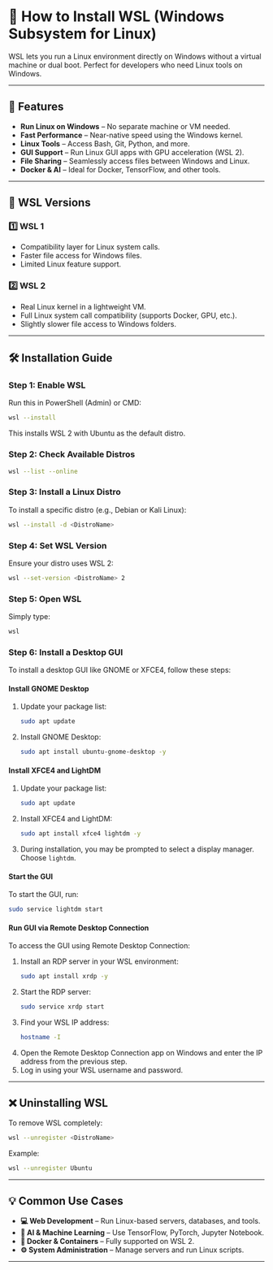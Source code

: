# 🚀 How to Install WSL (Windows Subsystem for Linux)

WSL lets you run a Linux environment directly on Windows without a virtual machine or dual boot. Perfect for developers who need Linux tools on Windows.

---

## 🌟 Features
- **Run Linux on Windows** – No separate machine or VM needed.
- **Fast Performance** – Near-native speed using the Windows kernel.
- **Linux Tools** – Access Bash, Git, Python, and more.
- **GUI Support** – Run Linux GUI apps with GPU acceleration (WSL 2).
- **File Sharing** – Seamlessly access files between Windows and Linux.
- **Docker & AI** – Ideal for Docker, TensorFlow, and other tools.

---

## 🔢 WSL Versions
### 1️⃣ WSL 1
- Compatibility layer for Linux system calls.
- Faster file access for Windows files.
- Limited Linux feature support.

### 2️⃣ WSL 2
- Real Linux kernel in a lightweight VM.
- Full Linux system call compatibility (supports Docker, GPU, etc.).
- Slightly slower file access to Windows folders.

---

## 🛠️ Installation Guide
### Step 1: Enable WSL
Run this in PowerShell (Admin) or CMD:
```bash
wsl --install
```
This installs WSL 2 with Ubuntu as the default distro.

### Step 2: Check Available Distros
```bash
wsl --list --online
```

### Step 3: Install a Linux Distro
To install a specific distro (e.g., Debian or Kali Linux):
```bash
wsl --install -d <DistroName>
```

### Step 4: Set WSL Version
Ensure your distro uses WSL 2:
```bash
wsl --set-version <DistroName> 2
```

### Step 5: Open WSL
Simply type:
```bash
wsl
```

### Step 6: Install a Desktop GUI
To install a desktop GUI like GNOME or XFCE4, follow these steps:

#### Install GNOME Desktop
1. Update your package list:
   ```bash
   sudo apt update
   ```
2. Install GNOME Desktop:
   ```bash
   sudo apt install ubuntu-gnome-desktop -y
   ```

#### Install XFCE4 and LightDM
1. Update your package list:
   ```bash
   sudo apt update
   ```
2. Install XFCE4 and LightDM:
   ```bash
   sudo apt install xfce4 lightdm -y
   ```
3. During installation, you may be prompted to select a display manager. Choose `lightdm`.

#### Start the GUI
To start the GUI, run:
```bash
sudo service lightdm start
```

#### Run GUI via Remote Desktop Connection
To access the GUI using Remote Desktop Connection:
1. Install an RDP server in your WSL environment:
   ```bash
   sudo apt install xrdp -y
   ```
2. Start the RDP server:
   ```bash
   sudo service xrdp start
   ```
3. Find your WSL IP address:
   ```bash
   hostname -I
   ```
4. Open the Remote Desktop Connection app on Windows and enter the IP address from the previous step.
5. Log in using your WSL username and password.

---

## ❌ Uninstalling WSL
To remove WSL completely:
```bash
wsl --unregister <DistroName>
```
Example:
```bash
wsl --unregister Ubuntu
```

---

## 💡 Common Use Cases
- **💻 Web Development** – Run Linux-based servers, databases, and tools.
- **🐍 AI & Machine Learning** – Use TensorFlow, PyTorch, Jupyter Notebook.
- **🐳 Docker & Containers** – Fully supported on WSL 2.
- **⚙️ System Administration** – Manage servers and run Linux scripts.

---
